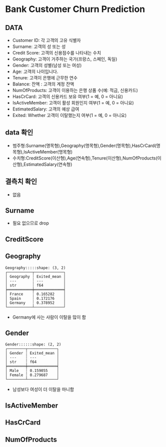 # Bank Customer Churn Prediction

## DATA

- Customer ID: 각 고객의 고유 식별자
- Surname: 고객의 성 또는 성
- Credit Score: 고객의 신용점수를 나타내는 수치
- Geography: 고객이 거주하는 국가(프랑스, 스페인, 독일)
- Gender: 고객의 성별(남성 또는 여성)
- Age: 고객의 나이입니다.
- Tenure: 고객이 은행에 근무한 연수
- Balance: 잔액 : 고객의 계정 잔액
- NumOfProducts: 고객이 이용하는 은행 상품 수(예: 적금, 신용카드)
- HasCrCard: 고객의 신용카드 보유 여부(1 = 예, 0 = 아니요)
- IsActiveMember: 고객이 활성 회원인지 여부(1 = 예, 0 = 아니요)
- EstimatedSalary: 고객의 예상 급여
- Exited: Whether 고객이 이탈했는지 여부(1 = 예, 0 = 아니요)


## data 확인
- 범주형:Surname(명목형),Geography(명목형),Gender(명목형),HasCrCard(명목형),IsActiveMember(명목형)
- 수치형:CreditScore(이산형),Age(연속형),Tenure(이산형),NumOfProducts(이산형),EstimatedSalary(연속형)

## 결측치 확인
- 없음

## Surname
- 필요 없으므로 drop

## CreditScore


## Geography
```
Geography:::::shape: (3, 2)
┌───────────┬─────────────┐
│ Geography ┆ Exited_mean │
│ ---       ┆ ---         │
│ str       ┆ f64         │
╞═══════════╪═════════════╡
│ France    ┆ 0.165282    │
│ Spain     ┆ 0.172176    │
│ Germany   ┆ 0.378952    │
└───────────┴─────────────┘
```
- Germany에 사는 사람이 이탈을 많이 함

## Gender

```
Gender::::::shape: (2, 2)
┌────────┬─────────────┐
│ Gender ┆ Exited_mean │
│ ---    ┆ ---         │
│ str    ┆ f64         │
╞════════╪═════════════╡
│ Male   ┆ 0.159055    │
│ Female ┆ 0.279687    │
└────────┴─────────────┘
```
- 남성보다 여성이 더 이탈을 마니함

## IsActiveMember

## HasCrCard

## NumOfProducts